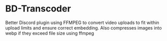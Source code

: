 # BD-Transcoder
Better Discord plugin using FFMPEG to convert video uploads to fit within upload limits and ensure correct embedding.
Also compresses images into webp if they exceed file size using ffmpeg
